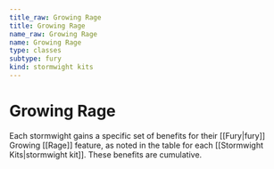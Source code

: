 ```yaml
---
title_raw: Growing Rage
title: Growing Rage
name_raw: Growing Rage
name: Growing Rage
type: classes
subtype: fury
kind: stormwight kits
---
```


# Growing Rage

Each stormwight gains a specific set of benefits for their [[Fury|fury]] Growing [[Rage]] feature, as noted in the table for each [[Stormwight Kits|stormwight kit]]. These benefits are cumulative.
